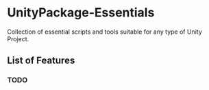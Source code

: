 # UnityPackage-Essentials
 Collection of essential scripts and tools suitable for any type of Unity Project.


## List of Features

### TODO